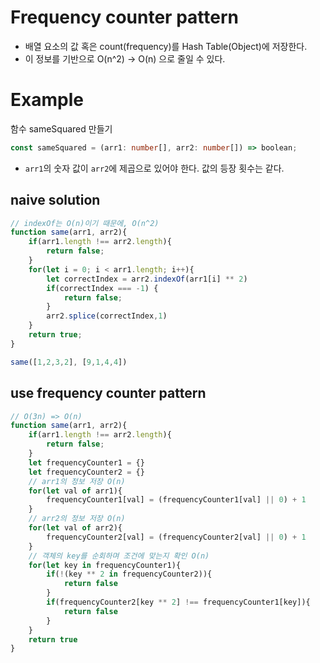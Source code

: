 # Frequency counter pattern

- 배열 요소의 값 혹은 count(frequency)를 Hash Table(Object)에 저장한다.
- 이 정보를 기반으로 O(n^2) -> O(n) 으로 줄일 수 있다.

# Example

함수 sameSquared 만들기

```typescript
const sameSquared = (arr1: number[], arr2: number[]) => boolean;
```

- `arr1`의 숫자 값이 `arr2`에 제곱으로 있어야 한다. 값의 등장 횟수는 같다.

## naive solution

```jsx
// indexOf는 O(n)이기 때문에, O(n^2)
function same(arr1, arr2){
    if(arr1.length !== arr2.length){
        return false;
    }
    for(let i = 0; i < arr1.length; i++){
        let correctIndex = arr2.indexOf(arr1[i] ** 2)
        if(correctIndex === -1) {
            return false;
        }
        arr2.splice(correctIndex,1)
    }
    return true;
}

same([1,2,3,2], [9,1,4,4])
```

## use frequency counter pattern

```jsx
// O(3n) => O(n)
function same(arr1, arr2){
    if(arr1.length !== arr2.length){
        return false;
    }
    let frequencyCounter1 = {}
    let frequencyCounter2 = {}
    // arr1의 정보 저장 O(n)
    for(let val of arr1){
        frequencyCounter1[val] = (frequencyCounter1[val] || 0) + 1
    }
    // arr2의 정보 저장 O(n)
    for(let val of arr2){
        frequencyCounter2[val] = (frequencyCounter2[val] || 0) + 1        
    }
    // 객체의 key를 순회하며 조건에 맞는지 확인 O(n)
    for(let key in frequencyCounter1){
        if(!(key ** 2 in frequencyCounter2)){
            return false
        }
        if(frequencyCounter2[key ** 2] !== frequencyCounter1[key]){
            return false
        }
    }
    return true
}
```
